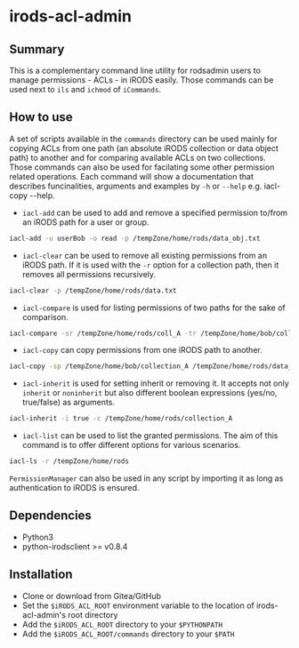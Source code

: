 # irods-acl-admin

## Summary
This is a complementary command line utility for rodsadmin users to manage permissions - ACLs - in iRODS easily. Those commands can be used next to `ils` and `ichmod` of `iCommands`.

## How to use
A set of scripts available in the `commands` directory can be used mainly for copying ACLs from one path (an absolute iRODS collection or data object path) to another and for comparing available ACLs on two collections. Those commands can also be used for facilating some other permission related operations. Each command will show a documentation that describes funcinalities, arguments and examples by `-h` or `--help` e.g. iacl-copy --help. 

- `iacl-add` can be used to add and remove a specified permission to/from an iRODS path for a user or group.

``` bash
iacl-add -u userBob -o read -p /tempZone/home/rods/data_obj.txt
```

- `iacl-clear` can be used to remove all existing permissions from an iRODS path. If it is used with the `-r` option for a collection path, then it removes all permissions recursively.

``` bash
iacl-clear -p /tempZone/home/rods/data.txt
```

- `iacl-compare` is used for listing permissions of two paths for the sake of comparison.

``` bash
iacl-compare -sr /tempZone/home/rods/coll_A -tr /tempZone/home/bob/coll_B
```

- `iacl-copy` can copy permissions from one iRODS path to another.

``` bash
iacl-copy -sp /tempZone/home/bob/collection_A /tempZone/home/rods/data_obj.txt
```

- `iacl-inherit` is used for setting inherit or removing it. It accepts not only `inherit` or `noninherit` but also different boolean expressions (yes/no, true/false) as arguments.

``` bash
iacl-inherit -i true -c /tempZone/home/rods/collection_A
```

- `iacl-list` can be used to list the granted permissions. The aim of this command is to offer different options for various scenarios.

``` bash
iacl-ls -r /tempZone/home/rods
```

`PermissionManager` can also be used in any script by importing it as long as authentication to iRODS is ensured.

## Dependencies

- Python3
- python-irodsclient >= v0.8.4

## Installation

- Clone or download from Gitea/GitHub
- Set the `$iRODS_ACL_ROOT` environment variable to the location of
  irods-acl-admin's root directory
- Add the `$iRODS_ACL_ROOT` directory to your `$PYTHONPATH`
- Add the `$iRODS_ACL_ROOT/commands` directory to your `$PATH`